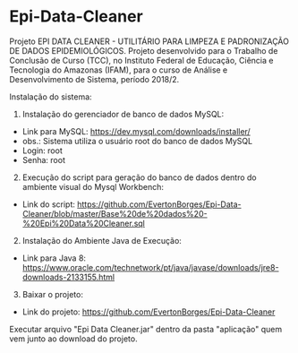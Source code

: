 # Epi-Data-Cleaner
Projeto EPI DATA CLEANER - UTILITÁRIO PARA LIMPEZA E PADRONIZAÇÃO DE DADOS EPIDEMIOLÓGICOS.
Projeto desenvolvido para o Trabalho de Conclusão de Curso (TCC), no Instituto Federal de Educação, Ciência e Tecnologia do
Amazonas (IFAM), para o curso de Análise e Desenvolvimento de Sistema, período 2018/2.

Instalação do sistema:

1) Instalação do gerenciador de banco de dados MySQL:
- Link para MySQL: https://dev.mysql.com/downloads/installer/
- obs.: Sistema utiliza o usuário root do banco de dados MySQL
- Login: root
- Senha: root


2) Execução do script para geração do banco de dados dentro do ambiente visual do Mysql Workbench:
- Link do script: https://github.com/EvertonBorges/Epi-Data-Cleaner/blob/master/Base%20de%20dados%20-%20Epi%20Data%20Cleaner.sql

2) Instalação do Ambiente Java de Execução:
- Link para Java 8: https://www.oracle.com/technetwork/pt/java/javase/downloads/jre8-downloads-2133155.html

3) Baixar o projeto:
- Link do projeto: https://github.com/EvertonBorges/Epi-Data-Cleaner

Executar arquivo "Epi Data Cleaner.jar" dentro da pasta "aplicação" quem vem junto ao download do projeto.
